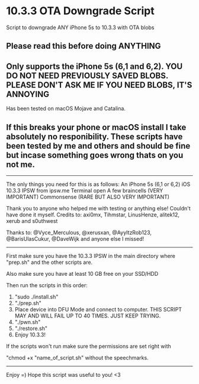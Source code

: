 # 10.3.3 OTA Downgrade Script
 Script to downgrade ANY iPhone 5s to 10.3.3 with OTA blobs
 
Please read this before doing ANYTHING
-------------------------------------------

Only supports the iPhone 5s (6,1 and 6,2).
YOU DO NOT NEED PREVIOUSLY SAVED BLOBS. 
PLEASE DON'T ASK ME IF YOU NEED BLOBS, IT'S ANNOYING
-------------------------------------------

Has been tested on macOS Mojave and Catalina. 

If this breaks your phone or macOS install I take absolutely no responibility.
These scripts have been tested by me and others and should be fine but incase something goes wrong thats on you not me. 
-------------------------------------------
-------------------------------------------

The only things you need for this is as follows: 
An iPhone 5s (6,1 or 6,2)
iOS 10.3.3 IPSW from ipsw.me 
Terminal open
A few braincells (VERY IMPORTANT) 
Commonsense (RARE BUT ALSO VERY IMPORTANT)

Thank you to anyone who helped me with testing or anything else! Couldn't have done it myself. 
Credits to: axi0mx, Tihmstar, LinusHenze, alitek12, xerub and s0uthwest

Thanks to: @Vyce_Merculous, @xerusxan, @AyyItzRob123, @BarisUlasCukur, @DaveWijk and anyone else I missed!

-------------------------------------------

First make sure you have the 10.3.3 IPSW in the main directory where "prep.sh" and the other scripts are.

Also make sure you have at least 10 GB free on your SSD/HDD

Then run the scripts in this order:

1. "sudo ./install.sh"
2. "./prep.sh"
3. Place device into DFU Mode and connect to computer. 
   THIS SCRIPT MAY AND WILL FAIL UP TO 40 TIMES. JUST KEEP TRYING. 
4. "./pwn.sh"
5. "./restore.sh"
6. Enjoy 10.3.3! 

If the scripts won't run make sure the permissions are set right with 

"chmod +x "name_of_script.sh" without the speechmarks.

-------------------------------------------

Enjoy =) Hope this script was useful to you! <3 
